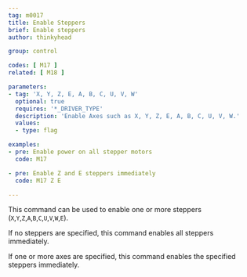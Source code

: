 ```yaml
---
tag: m0017
title: Enable Steppers
brief: Enable steppers
author: thinkyhead

group: control

codes: [ M17 ]
related: [ M18 ]

parameters:
- tag: 'X, Y, Z, E, A, B, C, U, V, W'
  optional: true
  requires: '*_DRIVER_TYPE'
  description: 'Enable Axes such as X, Y, Z, E, A, B, C, U, V, W.'
  values:
  - type: flag

examples:
- pre: Enable power on all stepper motors
  code: M17

- pre: Enable Z and E steppers immediately
  code: M17 Z E

---
```


This command can be used to enable one or more steppers (`X`,`Y`,`Z`,`A`,`B`,`C`,`U`,`V`,`W`,`E`).

If no steppers are specified, this command enables all steppers immediately.

If one or more axes are specified, this command enables the specified steppers immediately.
